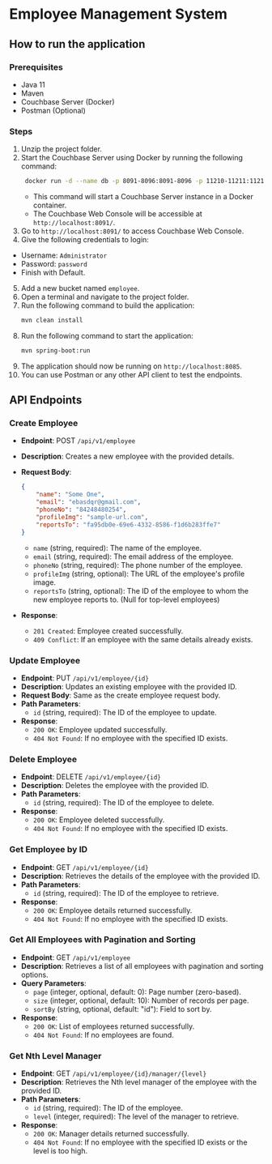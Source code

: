 # Employee Management System

## How to run the application

### Prerequisites
- Java 11
- Maven
- Couchbase Server (Docker)
- Postman (Optional)

### Steps
1. Unzip the project folder.
2. Start the Couchbase Server using Docker by running the following command:
   ```bash
    docker run -d --name db -p 8091-8096:8091-8096 -p 11210-11211:11210-11211 couchbase
   ```
   - This command will start a Couchbase Server instance in a Docker container.
   - The Couchbase Web Console will be accessible at `http://localhost:8091/`.
3. Go to `http://localhost:8091/` to access Couchbase Web Console.
4. Give the following credentials to login:
  - Username: `Administrator`
  - Password: `password`
  - Finish with Default.
5. Add a new bucket named `employee`.
6. Open a terminal and navigate to the project folder.
7. Run the following command to build the application:
   ```bash
   mvn clean install
   ```
8. Run the following command to start the application:
   ```bash
   mvn spring-boot:run
   ```
9. The application should now be running on `http://localhost:8085`.
10. You can use Postman or any other API client to test the endpoints.

## API Endpoints
### Create Employee
- **Endpoint**: POST `/api/v1/employee`
- **Description**: Creates a new employee with the provided details.
- **Request Body**:
  ```json
  {
      "name": "Some One",
      "email": "ebasdqr@gmail.com",
      "phoneNo": "84248480254",
      "profileImg": "sample-url.com",
      "reportsTo": "fa95db0e-69e6-4332-8586-f1d6b283ffe7"
  }
  ```
  - `name` (string, required): The name of the employee.
  - `email` (string, required): The email address of the employee.
  - `phoneNo` (string, required): The phone number of the employee.
  - `profileImg` (string, optional): The URL of the employee's profile image.
  - `reportsTo` (string, optional): The ID of the employee to whom the new employee reports to. (Null for top-level employees)

- **Response**:
  - `201 Created`: Employee created successfully.
  - `409 Conflict`: If an employee with the same details already exists.

### Update Employee
- **Endpoint**: PUT `/api/v1/employee/{id}`
- **Description**: Updates an existing employee with the provided ID.
- **Request Body**: Same as the create employee request body.
- **Path Parameters**:
  - `id` (string, required): The ID of the employee to update.
- **Response**:
  - `200 OK`: Employee updated successfully.
  - `404 Not Found`: If no employee with the specified ID exists.

### Delete Employee
- **Endpoint**: DELETE `/api/v1/employee/{id}`
- **Description**: Deletes the employee with the provided ID.
- **Path Parameters**:
  - `id` (string, required): The ID of the employee to delete.
- **Response**:
  - `200 OK`: Employee deleted successfully.
  - `404 Not Found`: If no employee with the specified ID exists.

### Get Employee by ID
- **Endpoint**: GET `/api/v1/employee/{id}`
- **Description**: Retrieves the details of the employee with the provided ID.
- **Path Parameters**:
  - `id` (string, required): The ID of the employee to retrieve.
- **Response**:
  - `200 OK`: Employee details returned successfully.
  - `404 Not Found`: If no employee with the specified ID exists.

### Get All Employees with Pagination and Sorting
- **Endpoint**: GET `/api/v1/employee`
- **Description**: Retrieves a list of all employees with pagination and sorting options.
- **Query Parameters**:
  - `page` (integer, optional, default: 0): Page number (zero-based).
  - `size` (integer, optional, default: 10): Number of records per page.
  - `sortBy` (string, optional, default: "id"): Field to sort by.
- **Response**:
  - `200 OK`: List of employees returned successfully.
  - `404 Not Found`: If no employees are found.

### Get Nth Level Manager
- **Endpoint**: GET `/api/v1/employee/{id}/manager/{level}`
- **Description**: Retrieves the Nth level manager of the employee with the provided ID.
- **Path Parameters**:
  - `id` (string, required): The ID of the employee.
  - `level` (integer, required): The level of the manager to retrieve.
- **Response**:
  - `200 OK`: Manager details returned successfully.
  - `404 Not Found`: If no employee with the specified ID exists or the level is too high.